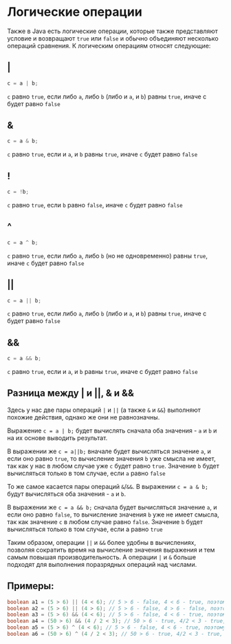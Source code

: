 # Логические операции
Также в Java есть логические операции, которые также представляют условие и возвращают `true` или `false` и обычно объединяют несколько операций сравнения. К логическим операциям относят следующие:

## |
```java
c = a | b;
```
`c` равно `true`, если либо `a`, либо `b` (либо и `a`, и `b`) равны `true`, иначе c будет равно `false`

## &
```java
c = a & b;
```
`c` равно `true`, если и `a`, и `b` равны `true`, иначе `c` будет равно `false`

## !
```java
c = !b;
```
`c` равно `true`, если `b` равно `false`, иначе `c` будет равно `false`

## ^
```java
c = a ^ b;
```
`c` равно `true`, если либо `a`, либо `b` (но не одновременно) равны `true`, иначе `c` будет равно `false`

## ||
```java
c = a || b;
```
`c` равно `true`, если либо `a`, либо `b` (либо и `a`, и `b`) равны `true`, иначе c будет равно `false`

## &&
```java
c = a && b;
```
`c` равно `true`, если и `a`, и `b` равны `true`, иначе c будет равно `false`

## Разница между | и ||, & и &&
Здесь у нас две пары операций `|` и `||` (а также `&` и `&&`) выполняют похожие действия, однако же они не равнозначны.

Выражение `c = a | b;` будет вычислять сначала оба значения - `a` и `b` и на их основе выводить результат.

В выражении же `c = a||b;` вначале будет вычисляться значение `a`, и если оно равно `true`, то вычисление значения `b` уже смысла не имеет, так как у нас в любом случае уже `c` будет равно `true`. Значение `b` будет вычисляться только в том случае, если `a` равно `false`

То же самое касается пары операций `&`/`&&`. В выражении `c = a & b;` будут вычисляться оба значения - `a` и `b`.

В выражении же `c = a && b;` сначала будет вычисляться значение `a`, и если оно равно `false`, то вычисление значения `b` уже не имеет смысла, так как значение `c` в любом случае равно `false`. Значение `b` будет вычисляться только в том случае, если a равно `true`

Таким образом, операции `||` и `&&` более удобны в вычислениях, позволяя сократить время на вычисление значения выражения и тем самым повышая производительность. А операции `|` и `&` больше подходят для выполнения поразрядных операций над числами.

## Примеры:
```java
boolean a1 = (5 > 6) || (4 < 6); // 5 > 6 - false, 4 < 6 - true, поэтому возвращается true
boolean a2 = (5 > 6) || (4 > 6); // 5 > 6 - false, 4 > 6 - false, поэтому возвращается false
boolean a3 = (5 > 6) && (4 < 6); // 5 > 6 - false, 4 < 6 - true, поэтому возвращается false
boolean a4 = (50 > 6) && (4 / 2 < 3); // 50 > 6 - true, 4/2 < 3 - true, поэтому возвращается true
boolean a5 = (5 > 6) ^ (4 < 6); // 5 > 6 - false, 4 < 6 - true, поэтому возвращается true
boolean a6 = (50 > 6) ^ (4 / 2 < 3); // 50 > 6 - true, 4/2 < 3 - true, поэтому возвращается false
```